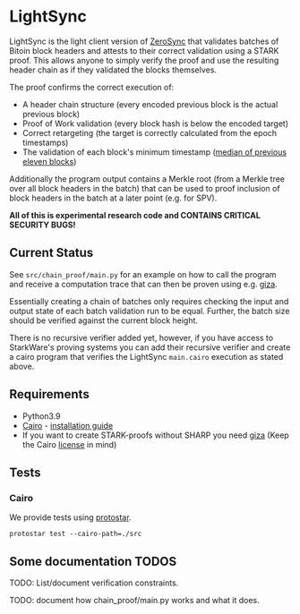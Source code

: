 # LightSync
LightSync is the light client version of [ZeroSync](https://github.com/zerosync/zerosync/) that validates batches of Bitoin block headers and attests to their correct validation using a STARK proof. This allows anyone to simply verify the proof and use the resulting header chain as if they validated the blocks themselves.

The proof confirms the correct execution of:
- A header chain structure (every encoded previous block is the actual previous block)
- Proof of Work validation (every block hash is below the encoded target)
- Correct retargeting (the target is correctly calculated from the epoch timestamps)
- The validation of each block's minimum timestamp ([median of previous eleven blocks](https://en.bitcoin.it/wiki/Block_timestamp))

Additionally the program output contains a Merkle root (from a Merkle tree over all block headers in the batch) that can be used to proof inclusion of block headers in the batch at a later point (e.g. for SPV).


**All of this is experimental research code and CONTAINS CRITICAL SECURITY BUGS!**

## Current Status
See `src/chain_proof/main.py` for an example on how to call the program and receive a computation trace that can then be proven using e.g. [giza](https://github.com/maxgillett/giza).

Essentially creating a chain of batches only requires checking the input and output state of each batch validation run to be equal. Further, the batch size should be verified against the current block height.

There is no recursive verifier added yet, however, if you have access to StarkWare's proving systems you can add their recursive verifier and create a cairo program that verifies the LightSync `main.cairo` execution as stated above.

## Requirements

- Python3.9
- [Cairo](https://github.com/starkware-libs/cairo-lang) - [installation guide](https://www.cairo-lang.org/docs/quickstart.html)
- If you want to create STARK-proofs without SHARP you need [giza](https://github.com/maxgillett/giza) (Keep the Cairo [license](https://github.com/starkware-libs/cairo-lang/blob/master/LICENSE.txt) in mind)

## Tests

### Cairo

We provide tests using [protostar](https://github.com/software-mansion/protostar).

```
protostar test --cairo-path=./src
```

## Some documentation TODOS
TODO: List/document verification constraints.

TODO: document how chain\_proof/main.py works and what it does.
